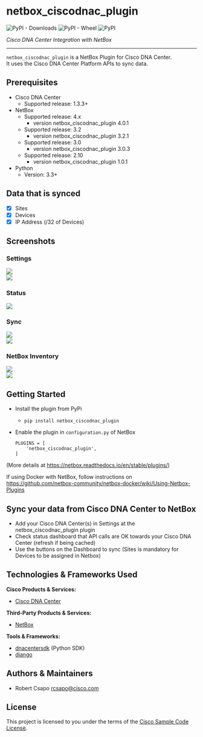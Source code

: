 # netbox_ciscodnac_plugin

![PyPI - Downloads](https://img.shields.io/pypi/dm/netbox_ciscodnac_plugin)
![PyPI - Wheel](https://img.shields.io/pypi/wheel/netbox_ciscodnac_plugin)
![PyPI](https://img.shields.io/pypi/v/netbox_ciscodnac_plugin)

*Cisco DNA Center Integration with NetBox*

---

```netbox_ciscodnac_plugin``` is a NetBox Plugin for Cisco DNA Center.  
It uses the Cisco DNA Center Platform APIs to sync data.

## Prerequisites
- Cisco DNA Center
    - Supported release: 1.3.3+
- NetBox
    - Supported release: 4.x
        - version netbox_ciscodnac_plugin 4.0.1
    - Supported release: 3.2
        - version netbox_ciscodnac_plugin 3.2.1
    - Supported release: 3.0
        - version netbox_ciscodnac_plugin 3.0.3
    - Supported release: 2.10
        - version netbox_ciscodnac_plugin 1.0.1
- Python
  - Version: 3.3+

## Data that is synced
- [x] Sites
- [x] Devices
- [x] IP Address (/32 of Devices)

## Screenshots
### Settings  
![](./img/settings_add.png)  
![](./img/settings.png)
### Status  
![](./img/status.png)
### Sync  
![](./img/task.png)  
![](./img/sync.png)
### NetBox Inventory
![](./img/sites.png)  
![](./img/devices.png)

## Getting Started

- Install the plugin from PyPi
    - ```pip install netbox_ciscodnac_plugin```

- Enable the plugin in ```configuration.py``` of NetBox
    ```
    PLUGINS = [
        'netbox_ciscodnac_plugin',
    ]
    ```
(More details at https://netbox.readthedocs.io/en/stable/plugins/)

If using Docker with NetBox, follow instructions on https://github.com/netbox-community/netbox-docker/wiki/Using-Netbox-Plugins

## Sync your data from Cisco DNA Center to NetBox

* Add your Cisco DNA Center(s) in Settings at the netbox_ciscodnac_plugin plugin
* Check status dashboard that API calls are OK towards your Cisco DNA Center (refresh if being cached)
* Use the buttons on the Dashboard to sync (Sites is mandatory for Devices to be assigned in Netbox)

## Technologies & Frameworks Used

**Cisco Products & Services:**

- [Cisco DNA Center](https://developer.cisco.com/docs/dna-center/#!cisco-dna-center-platform-overview)

**Third-Party Products & Services:**

- [NetBox](https://github.com/netbox-community/netbox)

**Tools & Frameworks:**

- [dnacentersdk](https://github.com/cisco-en-programmability/dnacentersdk) (Python SDK)
- [django](https://www.djangoproject.com/)

## Authors & Maintainers

- Robert Csapo <rcsapo@cisco.com>

## License

This project is licensed to you under the terms of the [Cisco Sample
Code License](./LICENSE).
